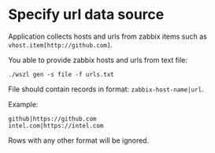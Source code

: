 # Specify url data source

Application collects hosts and urls from zabbix items such as `vhost.item[http://github.com]`.

You able to provide zabbix hosts and urls from text file:

```shell
./wszl gen -s file -f urls.txt
```

File should contain records in format: `zabbix-host-name|url`.

Example:

```
github|https://github.com
intel.com|https://intel.com
```

Rows with any other format will be ignored.